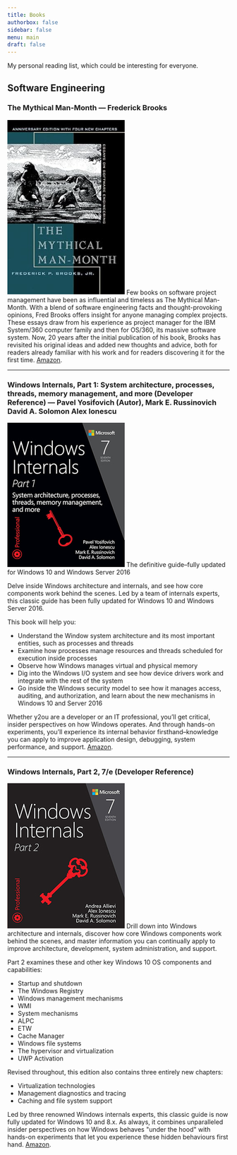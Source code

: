 ```yaml
---
title: Books
authorbox: false
sidebar: false
menu: main
draft: false
---
```


My personal reading list, which could be interesting for everyone.

## Software Engineering

### The Mythical Man-Month — Frederick Brooks

![image-20240513085414147](assets/image-20240513085414147.png#floatleft)
Few books on software project management have been as influential and timeless as The Mythical Man-Month. With a blend of software engineering facts and thought-provoking opinions, Fred Brooks offers insight for anyone managing complex projects. These essays draw from his experience as project manager for the IBM System/360 computer family and then for OS/360, its massive software system. Now, 20 years after the initial publication of his book, Brooks has revisited his original ideas and added new thoughts and advice, both for readers already familiar with his work and for readers discovering it for the first time. [Amazon](https://www.amazon.com/dp/0201835959).  

---

### Windows Internals, Part 1: System architecture, processes, threads, memory management, and more (Developer Reference) — Pavel Yosifovich (Autor), Mark E. Russinovich David A. Solomon Alex Ionescu

![image-20240513085414147](assets/61z4AkvNIOL._SL1500_.jpg#floatleft)
The definitive guide–fully updated for Windows 10 and Windows Server 2016

Delve inside Windows architecture and internals, and see how core components work behind the scenes. Led by a team of internals experts, this classic guide has been fully updated for Windows 10 and Windows Server 2016.

This book will help you:

- Understand the Window system architecture and its most important entities, such as processes and threads
- Examine how processes manage resources and threads scheduled for execution inside processes
- Observe how Windows manages virtual and physical memory
- Dig into the Windows I/O system and see how device drivers work and integrate with the rest of the system
- Go inside the Windows security model to see how it manages access, auditing, and authorization, and learn about the new mechanisms in Windows 10 and Server 2016

Whether y2ou are a developer or an IT professional, you’ll get critical, insider perspectives on how Windows operates. And through hands-on experiments, you’ll experience its internal behavior firsthand–knowledge you can apply to improve application design, debugging, system performance, and support. [Amazon](https://www.amazon.de/dp/0735684189).  

---

### Windows Internals, Part 2, 7/e (Developer Reference)

![image-20240513085414147](assets/612bbiFW+7L._SL1500_.jpg#floatleft)
Drill down into Windows architecture and internals, discover how core Windows components work behind the scenes, and master information you can continually apply to improve architecture, development, system administration, and support.

Part 2 examines these and other key Windows 10 OS components and capabilities:

- Startup and shutdown
- The Windows Registry
- Windows management mechanisms
- WMI
- System mechanisms
- ALPC
- ETW
- Cache Manager
- Windows file systems
- The hypervisor and virtualization
- UWP Activation

Revised throughout, this edition also contains three entirely new chapters:

- Virtualization technologies
- Management diagnostics and tracing
- Caching and file system support

Led by three renowned Windows internals experts, this classic guide is now fully updated for Windows 10 and 8.x. As always, it combines unparalleled insider perspectives on how Windows behaves "under the hood" with hands-on experiments that let you experience these hidden behaviours first hand.  [Amazon](https://www.amazon.de/dp/0135462401).  